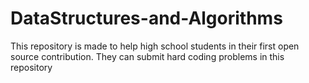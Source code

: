 # DataStructures-and-Algorithms 
This repository is made to help high school students in their first open source contribution.
They can submit hard coding problems in this repository 
